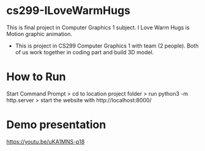 # cs299-ILoveWarmHugs
 This is final project in Computer Graphics 1 subject. I Love Warm Hugs is Motion graphic animation.
  * This is project in CS299 Computer Graphics 1 with team (2 people). Both of us work together in coding part and build 3D model.
# How to Run
 Start Command Prompt > cd to location project folder > run python3 -m http.server > start the website with http://localhost:8000/
# Demo presentation
 https://youtu.be/uKA1MNS-p18
